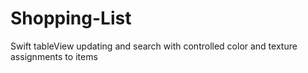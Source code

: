 Shopping-List
=============

Swift tableView updating and search with controlled color and texture assignments to items
